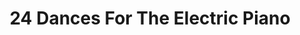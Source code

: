 ---
ee_id: '4194'
site: '1'
type: '2'
url: 2013-218-24-dances-for-the-electric-piano
title: '24 Dances For The Electric Piano '
year: '2013'
display_year: '2013'
medium: Piano suite
dims:
pitch:
ps:
live_url: https://soundcloud.com/coryarcangel/sets/24-dances-for-the-electric-piano-record-srf-001
related: "[4138] [2013-115-24-Dances-For-The-Electric-Piano] 2013-015 24 Dances For
  The Electric Piano (SRF-001)"
youtube:
related_code:
imgs: 24-dances-2013-218-sheet-music-database-ih.jpg
subheading: "(Composition)"
download: 24-dances-2013-015-sheet-music-master.pdf
add_credit:
commission:
layout: things-i-made
---